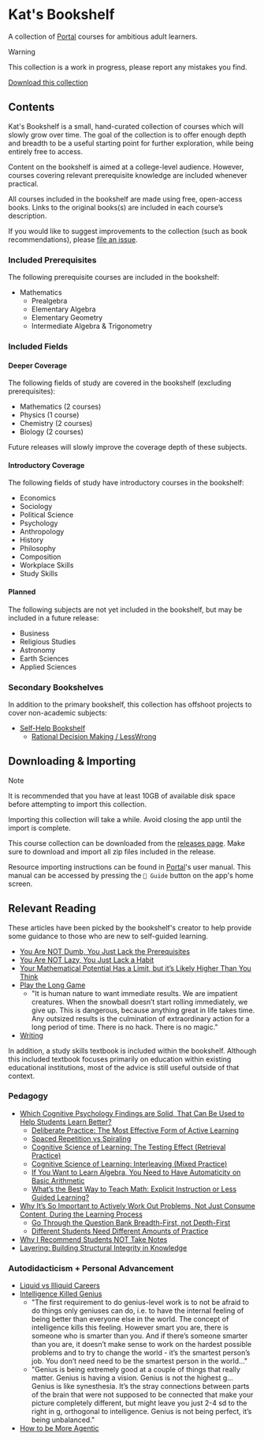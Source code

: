# Kat's Bookshelf
A collection of [Portal](https://github.com/School-of-Life-Project/Portal-App) courses for ambitious adult learners.

> [!WARNING]
> This collection is a work in progress, please report any mistakes you find.

[Download this collection](https://github.com/transkatgirl/kats-bookshelf/releases)

## Contents

Kat's Bookshelf is a small, hand-curated collection of courses which will slowly grow over time. The goal of the collection is to offer enough depth and breadth to be a useful starting point for further exploration, while being entirely free to access.

Content on the bookshelf is aimed at a college-level audience. However, courses covering relevant prerequisite knowledge are included whenever practical.

All courses included in the bookshelf are made using free, open-access books. Links to the original books(s) are included in each course’s description.

If you would like to suggest improvements to the collection (such as book recommendations), please [file an issue](https://github.com/transkatgirl/kats-bookshelf/issues).

### Included Prerequisites

The following prerequisite courses are included in the bookshelf:

- Mathematics
  - Prealgebra
  - Elementary Algebra
  - Elementary Geometry
  - Intermediate Algebra & Trigonometry

### Included Fields

#### Deeper Coverage
 
The following fields of study are covered in the bookshelf (excluding prerequisites):

- Mathematics (2 courses)
- Physics (1 course)
- Chemistry (2 courses)
- Biology (2 courses)

Future releases will slowly improve the coverage depth of these subjects.

#### Introductory Coverage

The following fields of study have introductory courses in the bookshelf:

- Economics
- Sociology
- Political Science
- Psychology
- Anthropology
- History
- Philosophy
- Composition
- Workplace Skills
- Study Skills

#### Planned

The following subjects are not yet included in the bookshelf, but may be included in a future release:

- Business
- Religious Studies
- Astronomy
- Earth Sciences
- Applied Sciences

### Secondary Bookshelves
In addition to the primary bookshelf, this collection has offshoot projects to cover non-academic subjects:

- [Self-Help Bookshelf](https://github.com/transkatgirl/kats-self-help-bookshelf/#readme)
  - [Rational Decision Making / LessWrong](https://github.com/transkatgirl/kats-sequence-bookshelf#readme)

## Downloading & Importing

> [!NOTE]
> It is recommended that you have at least 10GB of available disk space before attempting to import this collection.
> 
> Importing this collection will take a while. Avoid closing the app until the import is complete.

This course collection can be downloaded from the [releases page](https://github.com/transkatgirl/kats-bookshelf/releases). Make sure to download and import all zip files included in the release.

Resource importing instructions can be found in [Portal](https://github.com/School-of-Life-Project/Portal-App)'s user manual. This manual can be accessed by pressing the `📜 Guide` button on the app's home screen.

## Relevant Reading

These articles have been picked by the bookshelf's creator to help provide some guidance to those who are new to self-guided learning.

- [You Are NOT Dumb, You Just Lack the Prerequisites](https://lelouch.dev/blog/you-are-probably-not-dumb/)
- [You Are NOT Lazy, You Just Lack a Habit](https://www.justinmath.com/you-are-not-lazy-you-just-lack-a-habit/)
- [Your Mathematical Potential Has a Limit, but it’s Likely Higher Than You Think](https://www.justinmath.com/your-mathematical-potential-has-a-limit-but-its-likely-higher-than-you-think/)
- [Play the Long Game](https://theprogressplaybook.beehiiv.com/p/play-the-long-game)
  - "It is human nature to want immediate results. We are impatient creatures. When the snowball doesn’t start rolling immediately, we give up. This is dangerous, because anything great in life takes time. Any outsized results is the culmination of extraordinary action for a long period of time. There is no hack. There is no magic."
- [Writing](https://blog.evanchen.cc/2015/03/14/writing/)

In addition, a study skills textbook is included within the bookshelf. Although this included textbook focuses primarily on education within existing educational institutions, most of the advice is still useful outside of that context.

### Pedagogy

- [Which Cognitive Psychology Findings are Solid, That Can Be Used to Help Students Learn Better?](https://www.justinmath.com/which-cognitive-psychology-findings-are-solid-that-can-be-used-to-help-students-learn-better/)
  - [Deliberate Practice: The Most Effective Form of Active Learning](https://www.justinmath.com/deliberate-practice-the-most-effective-form-of-active-learning/)
  - [Spaced Repetition vs Spiraling](https://www.justinmath.com/spaced-repetition-vs-spiraling/)
  - [Cognitive Science of Learning: The Testing Effect (Retrieval Practice)](https://www.justinmath.com/cognitive-science-of-learning-the-testing-effect/)
  - [Cognitive Science of Learning: Interleaving (Mixed Practice)](https://www.justinmath.com/cognitive-science-of-learning-interleaving/)
  - [If You Want to Learn Algebra, You Need to Have Automaticity on Basic Arithmetic](https://www.justinmath.com/if-you-want-to-learn-algebra-you-need-to-have-automaticity-on-basic-arithmetic/)
  - [What’s the Best Way to Teach Math: Explicit Instruction or Less Guided Learning?](https://www.justinmath.com/whats-the-best-way-to-teach-math-explicit-instruction-or-less-guided-learning/)
- [Why It’s So Important to Actively Work Out Problems, Not Just Consume Content, During the Learning Process](https://www.justinmath.com/why-its-so-important-to-actively-work-out-problems/)
  - [Go Through the Question Bank Breadth-First, not Depth-First](https://www.justinmath.com/go-through-the-question-bank-breadth-first-not-depth-first/)
  - [Different Students Need Different Amounts of Practice](https://www.justinmath.com/different-students-need-different-amounts-of-practice/)
- [Why I Recommend Students NOT Take Notes](https://www.justinmath.com/you-are-not-lazy-you-just-lack-a-habit/)
- [Layering: Building Structural Integrity in Knowledge](https://www.justinmath.com/layering-building-structural-integrity-in-knowledge/)

### Autodidacticism + Personal Advancement

- [Liquid vs Illiquid Careers](https://www.lesswrong.com/posts/Sdi7gkKSHkRspqqcG/liquid-vs-illiquid-careers)
- [Intelligence Killed Genius](https://guzey.com/intelligence-killed-genius/)
  - "The first requirement to do genius-level work is to not be afraid to do things only geniuses can do, i.e. to have the internal feeling of being better than everyone else in the world.
    The concept of intelligence kills this feeling. However smart you are, there is someone who is smarter than you. And if there’s someone smarter than you are, it doesn’t make sense to work on the hardest possible problems and to try to change the world - it’s the smartest person’s job.
    You don’t need need to be the smartest person in the world..."
  - "Genius is being extremely good at a couple of things that really matter.
    Genius is having a vision.
    Genius is not the highest g...
    Genius is like synesthesia. It’s the stray connections between parts of the brain that were not supposed to be connected that make your picture completely different, but might leave you just 2-4 sd to the right in g, orthogonal to intelligence.
    Genius is not being perfect, it’s being unbalanced."
- [How to be More Agentic](https://usefulfictions.substack.com/p/how-to-be-more-agentic)
